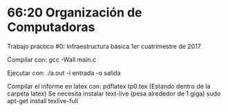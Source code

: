 # 66:20 Organización de Computadoras
Trabajo práctico #0: Infraestructura básica
1er cuatrimestre de 2017

Compilar con:
gcc -Wall main.c

Ejecutar con:
./a.out -i entrada -o salida

Compilar el informe en latex con:
pdflatex tp0.tex (Estando dentro de la carpeta latex)
Se necesita instalar text-live (pesa alrededor de 1 giga)
sudo apt-get install texlive-full
